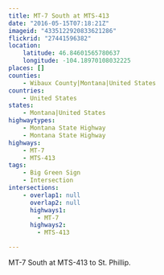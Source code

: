 ```yaml
---
title: MT-7 South at MTS-413
date: "2016-05-15T07:18:21Z"
imageid: "4335122920833621286"
flickrid: "27441596382"
location:
    latitude: 46.84601565780637
    longitude: -104.18970108032225
places: []
counties:
    - Wibaux County|Montana|United States
countries:
    - United States
states:
    - Montana|United States
highwaytypes:
    - Montana State Highway
    - Montana State Highway
highways:
    - MT-7
    - MTS-413
tags:
    - Big Green Sign
    - Intersection
intersections:
    - overlap1: null
      overlap2: null
      highways1:
        - MT-7
      highways2:
        - MTS-413

---
```

MT-7 South at MTS-413 to St. Phillip.